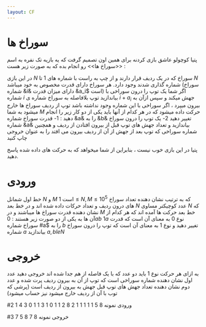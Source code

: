 ```yaml
---
layout: CF
---
```


# سوراخ ها
پتیا کوچولو عاشق بازی کردنه برای همین اون تصمیم گرفت که یه بازیه تک نفره به اسم <<سوراخ ها>> رو انجام بده که به صورت زیر هست :

در این بازی 
$N$
سوراخ که در یک ردیف  قرار دارند و از چپ به راست با شماره های 1 تا 
$N$
شماره گذاری شدند وجود دارد. هر سوراخ دارای قدرت مخصوص به خود میباشد  (سوراخ شماره 
&i&
دارای میزان قدرت
&a_i$
است)
اگر شما یک توپ را درون سوراخی با شماره 
$i$
بیاندازید توپ بلافاصله به  سوراخ شماره ی
$i + a_i$
جهش میکند
و سپس ازآن به بیرون میپرد ، اگر سوراخی با این شماره وجود نداشته باشد توپ از ردیف سوراخ ها خارج میشود
به شما
$M$
حرکت داده میشود  که در هر کدام از آنها باید یکی از دو کار زیر را انجام دهید :
1- قدرت سوراخ شماره 
&a& 
را به 
&b&
تغییر دهید
2- یک توپ را درون سوراخ شماره 
&a& 
بیاندازید و تعداد جهش های توپ قبل از بیرون افتادن از ردیف و همچنین شماره سوراخی که توپ بعد از جهش از آن از ردیف بیرون می افتد را 
به عنوان خروجی چاپ کنید

پتیا در این بازی خوب نیست ، بنابراین از شما میخواهد که به حرکت های داده شده پاسخ دهید.
# ورودی
خط اول شمانل 
$N$
و 
$M$
است
$1 \le N , M \le 10^5$
که به ترتیب نشان دهنده تعداد سوراخ های درون ردیف و تعداد حرکات داده شده اند
و در خط بعد
$N$
عدد کوچیکتر مساوی 
$N$
که نشان دهنده قدرت سوراخ ها میباشند
و در 
$M$
خط بعد 
حرکت ها آمده اند که هر کدام از آن ها به یکی از دو صورت زیر هستند :
$0 a b$
$1 a$
نوع 0 به معنای آن است که قدرت سوراخ شماره 
#a$
را به
$b$
تغییر دهید 
و نوع 1 به معنای آن است که توپ را درون سوراخ شماره
$a$
بیاندازید
$a , b le N$
# خروجی
به ازای هر حرکت نوع 1 باید دو عدد که با یک فاصله از هم جدا شده اند خروجی دهید
عدد اول نشان دهنده شماره سوراخی است که توپ از آن به بیرون ردیف پرت شده و عدد دوم نشان دهنده تعداد جهش های توپ قبل 
جهش به بیرون از ردیف است
(پرشی که توب با آن از ردیف خارج میشود نیز حساب میشود)

#ورودی نمونه
8 5
1 1 1 1 1 2 8 2
1 1
0 1 3
1 1
0 3 4
1 2

#خروجی نمونه
8 7
8 5
7 3
